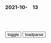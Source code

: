 ### 2021-10-　13

```note
```

<table id="tbc" style="white-space:pre-wrap">
</table>
<button onclick="toggleb()">toggle</button>
<button onclick="loadparse()">loadparse</button>
<br>
<!-- 🌸<br>🍅-　-🍑<hr>🍀 --> <textarea rows="30" cols="100" style="display: none" id="tar">

捧杀的“魔咒”，还是在易烊千玺身上应验了
https://mbd.baidu.com/newspage/data/landingsuper?context=%7B%22nid%22%3A%22news_8861350810877790183%22%7D

郭德纲曾给郭麒麟的成年寄语中，这样写道。

有人夸你，别信；有人骂你，别听。

https://pics7.baidu.com/feed/e850352ac65c1038c43471744f19d01ab17e89d4.jpeg?token=f414185e2fc6f167b84b130266273ba4

2021/10/13下午10:36:11

野生麋鹿戴了2年的轮胎被取下，网友：咋戴上去的？
https://mbd.baidu.com/newspage/data/landingsuper?context=%7B%22nid%22%3A%22news_9606737991509804264%22%7D

2021/10/13下午10:13:01

何不食肉糜？禁摩禁电百x出门成难题，专家：买台汽车就好了_腾讯新闻
https://new.qq.com/omn/20191114/20191114A0I2EC00.html?pc

2021/10/13下午5:11:57

专家：美g所谓“开放sh”无法真正保证mz安全
https://m.gmw.cn/baijia/2021-10/12/35226781.html

2021/10/13下午5:06:18

世界只有两名男人幸存 每天以泪洗面,影视,犯罪片,好看视频
https://haokan.baidu.com/v?vid=14531220251720093436&tab=

渐渐地通过不断地研究发现，男人其实也设么作用。

国王从小给他们洗脑，说男人是不卫生的生物。

国王
是男扮女装，在四岁时被母亲伪装成女儿抚养长大。
他不敢暴露自己的身份，也不敢让大家知道核辐射已经消失。

2021/10/13下午3:14:33

男人持枪打劫医院，竟为了让医生取出自己心脏,影视,犯罪片,好看视频
https://haokan.baidu.com/v?vid=8147527463455398732&tab=

要做一个言出必行的人。你要努力赚钱，别跟你爸爸一样失败。

原来从一开始，他的枪都是空弹。他挟持医院就没想过伤害任何人。

这场事件也轰动全g，qz们纷纷游x示w，抵制那些不良的医疗体z，最终导致新医疗法的诞生。

2021/10/13下午3:04:19

17岁骗取银行400多万美刀，美国史上最成功的骗子（上）,影视,犯罪片,好看视频
https://haokan.baidu.com/v?vid=11275403023575373406&tab=

2021/10/13下午2:58:49

公司大楼被封闭8小时，一切犯罪行为都被允许《大骚乱》,影视,犯罪片,好看视频
https://haokan.baidu.com/v?vid=6094985555728526709&sfrom=baidu-feed

他们和黑人上司针锋相对，一边要推翻暴z，一边要维护t治。两边打得不可开交。

这秘书已经被大老板收买，有权力在必要的时候牺牲黑人上司。可怜这个忠心耿耿的家伙被卖了，还帮忙数钱。

果然是一炮泯恩仇。在贤者时间里，两个人成了亲密无间的战友。可能是这样做给了他们灵感吧。

在8小时即将结束的末尾，小职员终于把大老板推下了顶层高楼。
接下来召开董事会，大家决定CEO的位置就由德里克来做。

但他竟然不稀罕，打打杀杀一天之后他终于看清了职场的本质，那是一个自上而下的丛林，不适合他这种人。

最后德里克和珍妮都辞职了，他们开了一家美术工作室，过上了平淡的日子。

人性有时候就是这样，在t治力量面前畏首畏尾。现实中一份工作毕竟包含了太多东西，很难像影片里这么洒脱地去抗争。

面对劳动剥削，你有q说一个不字。

2021/10/13下午2:36:43

飞虎：日j冒充我j说zg话，不料女战士突然说日语，这下精彩了,影视,战争片,好看视频
https://haokan.baidu.com/v?vid=3252313352307637955&sfrom=baidu-feed

2021/10/13下午2:35:37

长期关灯摸黑玩手机，21岁女孩得了白内障
https://mbd.baidu.com/newspage/data/landingsuper?context=%7B%22nid%22%3A%22news_8420785624071915858%22%7D

2021/10/13下午1:22:32

《黑客帝国3》：上映17年，有人仍未看懂，却依然是最好的科幻片_哔哩哔哩_bilibili
https://www.bilibili.com/video/BV1pi4y1V7st

2021/10/13上午11:33:13

僵尸：就让我咬一下下吧,动漫漫画,动漫漫画,好看视频
https://haokan.baidu.com/v?vid=4142418738491288963&sfrom=baidu-feed

2021/10/13上午11:21:17

一个男人从来没跟你聊过这“两个字”，说明他并没有那么爱你
https://mbd.baidu.com/newspage/data&n_type=0&p_from=1

2021/10/13上午11:11:35

百度百科_V百科_长平：秦赵国运之战
https://baike.baidu.com/vbaike/%E9%95%BF%E5%B9%B3%EF%BC%9A%E7%A7%A6%E8%B5%B5%E5%9B%BD%E8%BF%90%E4%B9%8B%E6%88%98/85313

https://bkimg.cdn.bcebos.com/pic/32fa828ba61ea8d3fd1f41db0e5a274e251f94caf296

https://bkimg.cdn.bcebos.com/pic/9f510fb30f2442a7d933fe4b4813ba4bd11372f0a487?x-bce-process=image/crop,x_0,y_7220,w_730,h_1000/format,f_auto

2021/10/13上午11:04:48

胃病这些事，医生不会告告诉你，但你得知道
https://643108e7617ef.cdn.sohucs.com/a673cecc040f4785b4748ea0a62a0d5f.jpg

纪晓岚：百万银子修忠义词，和珅到地方一看，差点没被气死,影视,历史片,好看视频
https://haokan.baidu.com/v?vid=7972102835001818302&tab=

一百万两，就整这么一破破烂烂的忠义祠。你斩首，我流放，那都是跑不了的。

2021/10/13上午10:43:47

纪晓岚：纪晓岚为解药，拿和珅名头吓唬老板，旁边和珅都听懵了,影视,宫廷片,好看视频
https://haokan.baidu.com/v?vid=18040710968840321668&sfrom=baidu-feed

我说老板，你别敬酒不吃吃罚酒。
你知道他是谁吗，他是和珅和大人，他可不像我纪晓岚这么好说话。
他杀你全家，让你鸡死狗亡，他烧你的店。他要坏起来，他不是个人。

给给给。

2021/10/13上午10:32:02

如期而至的投名状：蚂蚁金服花呗纳入y行征信系统
https://baijiahao.baidu.com/s?id=1711613234779320177&wfr=spider&for=pc

2021/10/13上午10:48:48

把阿里腾讯旗下的征信机构都“收”了的“信联”到底是什么来头？
https://www.sohu.com/a/225825599_123964

2021/10/13上午10:39:13

</textarea> <!-- 🍀<br>🍑-　-🍅<hr>🌸 -->

```tip
```

<script src="https://cdn.jsdelivr.net/npm/jquery@3.5.1/dist/jquery.min.js"></script>

<link rel="stylesheet" href="https://cdn.jsdelivr.net/gh/fancyapps/fancybox@3.5.7/dist/jquery.fancybox.min.css" />
<script src="https://cdn.jsdelivr.net/gh/fancyapps/fancybox@3.5.7/dist/jquery.fancybox.min.js"></script>

<script type="text/javascript">

var __urlRegex = /(\b(https?|ftp|file):\/\/[-A-Z0-9+&@#\/%?=~_|!:,.;]*[-A-Z0-9+&@#\/%=~_|])/ig;
var __imgRegex = /\.(?:jpe?g|gif|png)$/i;

loadparse();

function parseURL($string){

    var exp = __urlRegex;
    return $string.replace(exp,function(match){
            __imgRegex.lastIndex=0;
            if(__imgRegex.test(match)){
                return '<a data-fancybox="gallery" href="' + match.replace("/p=700", "")
                 + '"><img src="' + match.replace("/p=700", "/p=160x200")+'" width="64"></a>';
            }
            else{
                return '<a href="' + match + '" target="_blank">' + match + '</a>';
            }
        }
    );
}

function loadparse() {
  tbc.innerHTML = parseURL(tar.value);
}

function toggleb() {
  var x = document.getElementById("tar");
  if (x.style.display === "none") {
    x.style.display = "";
  } else {
    x.style.display = "none";
  }
}

</script>
